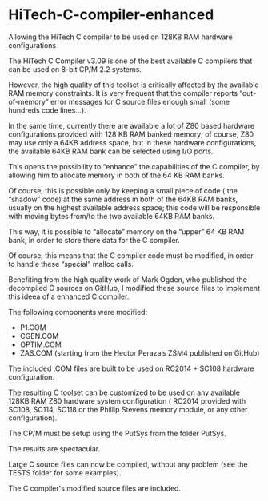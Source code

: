 # HiTech-C-compiler-enhanced
Allowing the HiTech C compiler to be used on 128KB RAM hardware configurations

The HiTech C Compiler v3.09 is one of the best available C compilers that can be used on 8-bit CP/M 2.2 systems.

However, the high quality of this toolset is critically affected by the available RAM memory constraints. It is very frequent that the compiler reports “out-of-memory” error messages for C source files enough small (some hundreds code lines…).

In the same time, currently there are available a lot of Z80 based hardware configurations provided with 128 KB RAM banked memory; of course, Z80 may use only a 64KB address space, but in these hardware configurations, the available 64KB RAM bank can be selected using I/O ports.

This opens the possibility to “enhance” the capabilities of the C compiler, by allowing him to allocate memory in both of the 64 KB RAM banks.

Of course, this is possible only by keeping a small piece of code ( the “shadow” code) at the same address in both of the 64KB RAM banks, usually on the highest available address space; this code will be responsible with moving bytes from/to the two available 64KB RAM banks.

This way, it is possible to “allocate” memory on the “upper” 64 KB RAM bank, in order to store there data for the C compiler.

Of course, this means that the C compiler code must be modified, in order to handle these “special” malloc calls.

Benefiting from the high quality work of Mark Ogden, who published the decompiled C sources on GitHub, I modified these source files to implement this ideea of a enhanced C compiler.

The following components were modified:

- P1.COM
- CGEN.COM
- OPTIM.COM
- ZAS.COM (starting from the Hector Peraza’s ZSM4 published on GitHub)

The included .COM files are built to be used on RC2014 + SC108 hardware configuration.

The resulting C toolset can be customized to be used on any available 128KB RAM Z80 hardware system configuration ( RC2014 provided with SC108, SC114, SC118 or the Phillip Stevens memory module, or any other configuration).

The CP/M must be setup using the PutSys from the folder PutSys.

The results are spectacular.

Large C source files can now be compiled, without any problem (see the TESTS folder for some examples).

The C compiler's modified source files are included.

